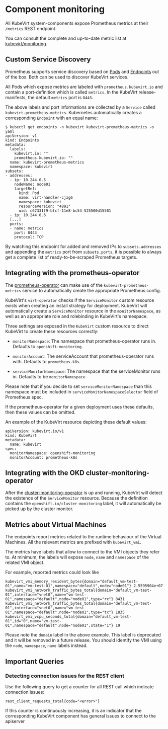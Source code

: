# Component monitoring

All KubeVirt system-components expose Prometheus metrics at their
`/metrics` REST endpoint.

You can consult the complete and up-to-date metric list at [kubevirt/monitoring](https://github.com/kubevirt/monitoring/blob/main/docs/metrics.md).

## Custom Service Discovery

Prometheus supports service discovery based on
[Pods](https://prometheus.io/docs/prometheus/latest/configuration/configuration/#pod)
and
[Endpoints](https://prometheus.io/docs/prometheus/latest/configuration/configuration/#endpoints)
out of the box. Both can be used to discover KubeVirt services.

All Pods which expose metrics are labeled with `prometheus.kubevirt.io`
and contain a port-definition which is called `metrics`. In the KubeVirt
release-manifests, the default `metrics` port is `8443`.

The above labels and port informations are collected by a `Service`
called `kubevirt-prometheus-metrics`. Kubernetes automatically creates a
corresponding `Endpoint` with an equal name:

    $ kubectl get endpoints -n kubevirt kubevirt-prometheus-metrics -o yaml
    apiVersion: v1
    kind: Endpoints
    metadata:
      labels:
        kubevirt.io: ""
        prometheus.kubevirt.io: ""
      name: kubevirt-prometheus-metrics
      namespace: kubevirt
    subsets:
    - addresses:
      - ip: 10.244.0.5
        nodeName: node01
        targetRef:
          kind: Pod
          name: virt-handler-cjzg6
          namespace: kubevirt
          resourceVersion: "4891"
          uid: c67331f9-bfcf-11e8-bc54-525500d15501
      - ip: 10.244.0.6
      [...]
      ports:
      - name: metrics
        port: 8443
        protocol: TCP

By watching this endpoint for added and removed IPs to
`subsets.addresses` and appending the `metrics` port from
`subsets.ports`, it is possible to always get a complete list of
ready-to-be-scraped Prometheus targets.

## Integrating with the prometheus-operator

The [prometheus-operator](https://github.com/coreos/prometheus-operator)
can make use of the `kubevirt-prometheus-metrics` service to
automatically create the appropriate Prometheus config.

KubeVirt's `virt-operator` checks if the `ServiceMonitor` custom
resource exists when creating an install strategy for deployment.
KubeVirt will automatically create a `ServiceMonitor` resource in the
`monitorNamespace`, as well as an appropriate role and rolebinding in
KubeVirt's namespace.

Three settings are exposed in the `KubeVirt` custom resource to direct
KubeVirt to create these resources correctly:

-   `monitorNamespace`: The namespace that prometheus-operator runs in.
    Defaults to `openshift-monitoring`.

-   `monitorAccount`: The serviceAccount that prometheus-operator runs
    with. Defaults to `prometheus-k8s`.

-   `serviceMonitorNamespace`: The namespace that the serviceMonitor runs in.
    Defaults to be `monitorNamespace` 

Please note that if you decide to set `serviceMonitorNamespace` than this 
namespace must be included in `serviceMonitorNamespaceSelector` field of 
Prometheus spec.

If the prometheus-operator for a given deployment uses these defaults,
then these values can be omitted.

An example of the KubeVirt resource depicting these default values:

    apiVersion: kubevirt.io/v1
    kind: KubeVirt
    metadata:
      name: kubevirt
    spec:
      monitorNamespace: openshift-monitoring
      monitorAccount: prometheus-k8s

## Integrating with the OKD cluster-monitoring-operator

After the
[cluster-monitoring-operator](https://github.com/openshift/cluster-monitoring-operator)
is up and running, KubeVirt will detect the existence of the
`ServiceMonitor` resource. Because the definition contains the
`openshift.io/cluster-monitoring` label, it will automatically be picked
up by the cluster monitor.

## Metrics about Virtual Machines

The endpoints report metrics related to the runtime behaviour of the
Virtual Machines. All the relevant metrics are prefixed with
`kubevirt_vmi`.

The metrics have labels that allow to connect to the VMI objects they
refer to. At minimum, the labels will expose `node`, `name` and
`namespace` of the related VMI object.

For example, reported metrics could look like

```
kubevirt_vmi_memory_resident_bytes{domain="default_vm-test-01",name="vm-test-01",namespace="default",node="node01"} 2.5595904e+07
kubevirt_vmi_network_traffic_bytes_total{domain="default_vm-test-01",interface="vnet0",name="vm-test-01",namespace="default",node="node01",type="rx"} 8431
kubevirt_vmi_network_traffic_bytes_total{domain="default_vm-test-01",interface="vnet0",name="vm-test-01",namespace="default",node="node01",type="tx"} 1835
kubevirt_vmi_vcpu_seconds_total{domain="default_vm-test-01",id="0",name="vm-test-01",namespace="default",node="node01",state="1"} 19
```

Please note the `domain` label in the above example. This label is
deprecated and it will be removed in a future release. You should
identify the VMI using the `node`, `namespace`, `name` labels instead.

## Important Queries

### Detecting connection issues for the REST client

Use the following query to get a counter for all REST call which
indicate connection issues:

    rest_client_requests_total{code="<error>"}

If this counter is continuously increasing, it is an indicator that the
corresponding KubeVirt component has general issues to connect to the
apiserver
